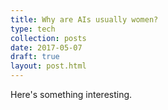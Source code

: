 ```yaml
---
title: Why are AIs usually women?
type: tech
collection: posts
date: 2017-05-07
draft: true
layout: post.html
---
```


Here's something interesting.
